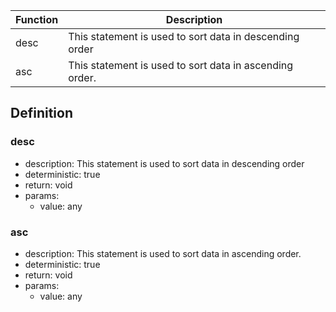|Function    |Description                                   |
|------------|----------------------------------------------|
|desc|This statement is used to sort data in descending order|
|asc|This statement is used to sort data in ascending order.|

## Definition

### desc

- description: This statement is used to sort data in descending order
- deterministic: true
- return: void
- params:
	- value: any

### asc

- description: This statement is used to sort data in ascending order.
- deterministic: true
- return: void
- params:
	- value: any
